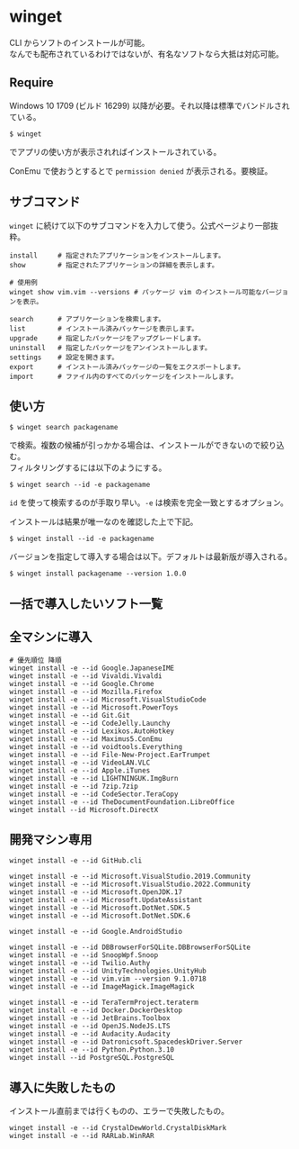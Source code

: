 # winget

CLI からソフトのインストールが可能。  
なんでも配布されているわけではないが、有名なソフトなら大抵は対応可能。

## Require

 Windows 10 1709 (ビルド 16299) 以降が必要。それ以降は標準でバンドルされている。

	$ winget

でアプリの使い方が表示されればインストールされている。

ConEmu で使おうとするとで `permission denied` が表示される。要検証。

## サブコマンド

`winget` に続けて以下のサブコマンドを入力して使う。公式ページより一部抜粋。

	install		# 指定されたアプリケーションをインストールします。
	show		# 指定されたアプリケーションの詳細を表示します。
	
	# 使用例
	winget show vim.vim --versions # パッケージ vim のインストール可能なバージョンを表示。

	search		# アプリケーションを検索します。
	list		# インストール済みパッケージを表示します。
	upgrade		# 指定したパッケージをアップグレードします。
	uninstall	# 指定したパッケージをアンインストールします。
	settings	# 設定を開きます。
	export		# インストール済みパッケージの一覧をエクスポートします。
	import		# ファイル内のすべてのパッケージをインストールします。


## 使い方

	$ winget search packagename

で検索。複数の候補が引っかかる場合は、インストールができないので絞り込む。  
フィルタリングするには以下のようにする。

	$ winget search --id -e packagename

`id` を使って検索するのが手取り早い。`-e` は検索を完全一致とするオプション。

インストールは結果が唯一なのを確認した上で下記。

	$ winget install --id -e packagename

バージョンを指定して導入する場合は以下。デフォルトは最新版が導入される。

    $ winget install packagename --version 1.0.0

## 一括で導入したいソフト一覧

## 全マシンに導入

	# 優先順位 降順
	winget install -e --id Google.JapaneseIME
	winget install -e --id Vivaldi.Vivaldi
	winget install -e --id Google.Chrome
	winget install -e --id Mozilla.Firefox
	winget install -e --id Microsoft.VisualStudioCode
	winget install -e --id Microsoft.PowerToys
	winget install -e --id Git.Git
	winget install -e --id CodeJelly.Launchy
	winget install -e --id Lexikos.AutoHotkey
	winget install -e --id Maximus5.ConEmu
	winget install -e --id voidtools.Everything
	winget install -e --id File-New-Project.EarTrumpet
	winget install -e --id VideoLAN.VLC
	winget install -e --id Apple.iTunes
	winget install -e --id LIGHTNINGUK.ImgBurn
	winget install -e --id 7zip.7zip
	winget install -e --id CodeSector.TeraCopy
	winget install -e --id TheDocumentFoundation.LibreOffice
	winget install --id Microsoft.DirectX

## 開発マシン専用

	winget install -e --id GitHub.cli

	winget install -e --id Microsoft.VisualStudio.2019.Community
	winget install -e --id Microsoft.VisualStudio.2022.Community
	winget install -e --id Microsoft.OpenJDK.17
	winget install -e --id Microsoft.UpdateAssistant
	winget install -e --id Microsoft.DotNet.SDK.5
	winget install -e --id Microsoft.DotNet.SDK.6

	winget install -e --id Google.AndroidStudio

	winget install -e --id DBBrowserForSQLite.DBBrowserForSQLite
	winget install -e --id SnoopWpf.Snoop
	winget install -e --id Twilio.Authy
	winget install -e --id UnityTechnologies.UnityHub
	winget install -e --id vim.vim --version 9.1.0718
	winget install -e --id ImageMagick.ImageMagick

	winget install -e --id TeraTermProject.teraterm
	winget install -e --id Docker.DockerDesktop
	winget install -e --id JetBrains.Toolbox
	winget install -e --id OpenJS.NodeJS.LTS
	winget install -e --id Audacity.Audacity
	winget install -e --id Datronicsoft.SpacedeskDriver.Server
    winget install -e --id Python.Python.3.10
	winget install --id PostgreSQL.PostgreSQL

## 導入に失敗したもの

インストール直前までは行くものの、エラーで失敗したもの。

	winget install -e --id CrystalDewWorld.CrystalDiskMark
	winget install -e --id RARLab.WinRAR 
